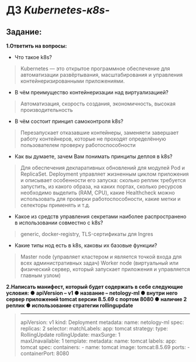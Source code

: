 # ДЗ *Kubernetes-к8s-*

## Задание:

**1.Ответить на вопросы:**

* Что такое k8s?
> Kubernetes — это открытое программное обеспечение для автоматизации развёртывания, масштабирования и управления контейнеризированными приложениями.

* В чём преимущество контейнеризации над виртуализацией?
> Автоматизация, cкорость создания, экономичность, высокая производительность

* В чём состоит принцип самоконтроля k8s?
> Перезапускает отказавшие контейнеры, заменяети завершает работу контейнеров, которые не проходят определённую пользователем проверку работоспособности

* Как вы думаете, зачем Вам понимать принципы деплоя в k8s?
> Для обеспечения декларативных обновлений для модулей Pod и ReplicaSet. Deployment управляет жизненным циклом приложения и описывает особенности его запуска: сколько реплик требуется запустить, из какого образа, на каких портах, сколько ресурсов необходимо выделить (RAM, CPU), какие Healthcheck можно использовать для проверки работоспособности, какие метки и селекторы применять и т.д.

* Какое из средств управления секретами наиболее распространено в использовании совместно с k8s?
> generic, docker-registry, TLS-сертификаты для Ingres

* Какие типы нод есть в k8s, каковы их базовые функции?
> Master node (управляет кластером и является точкой входа для всех административных задач)
> Worker node (виртуальный или физический сервер, который запускает приложения и управляется главным узлом)

**2.Написать манифест, который будет содержать в себе следующие условия: ● apiVersion – v1 ● название – netology-ml ● внутри него сервер приложений tomcat версии 8.5.69 с портом 8080 ● наличие 2 реплик ● использование стратегии rollingupdate**
> ---
> apiVersion: v1
> kind: Deployment
> metadata:
>   name: netology-ml
> spec:
>   replicas: 2
>   selector:
>     matchLabels:
>       app: tomcat
>   strategy:
>     type: RollingUpdate
>     rollingUpdate:
>       maxSurge: 1   
>       maxUnavailable: 1
>   template:
>     metadata:
>       name: tomcat
>       labels:
>         app: tomcat
>     spec:
>       containers:
>       - name: tomcat
>         image: tomcat:8.5.69
>         ports:
>         - containerPort: 8080
>
